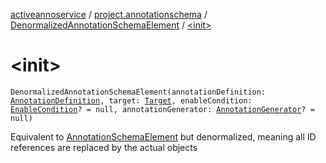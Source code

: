 [activeannoservice](../../index.md) / [project.annotationschema](../index.md) / [DenormalizedAnnotationSchemaElement](index.md) / [&lt;init&gt;](./-init-.md)

# &lt;init&gt;

`DenormalizedAnnotationSchemaElement(annotationDefinition: `[`AnnotationDefinition`](../../annotationdefinition/-annotation-definition/index.md)`, target: `[`Target`](../../annotationdefinition.target/-target/index.md)`, enableCondition: `[`EnableCondition`](../-enable-condition/index.md)`? = null, annotationGenerator: `[`AnnotationGenerator`](../../annotationdefinition.generator/-annotation-generator/index.md)`? = null)`

Equivalent to [AnnotationSchemaElement](../-annotation-schema-element/index.md) but denormalized, meaning all ID references are replaced
by the actual objects


